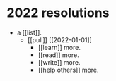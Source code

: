 # 2022 resolutions

- a [[list]].
  - [[pull]] [[2022-01-01]]
    - [[learn]] more.
    - [[read]] more.
    - [[write]] more.
    - [[help others]] more.